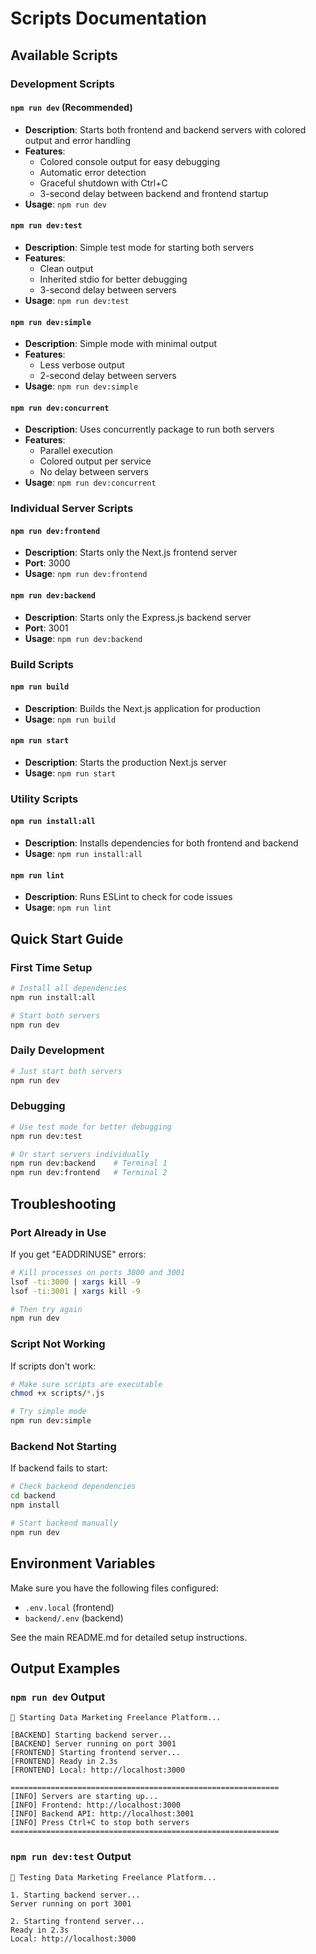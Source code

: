 # Scripts Documentation

## Available Scripts

### Development Scripts

#### `npm run dev` (Recommended)
- **Description**: Starts both frontend and backend servers with colored output and error handling
- **Features**: 
  - Colored console output for easy debugging
  - Automatic error detection
  - Graceful shutdown with Ctrl+C
  - 3-second delay between backend and frontend startup
- **Usage**: `npm run dev`

#### `npm run dev:test`
- **Description**: Simple test mode for starting both servers
- **Features**: 
  - Clean output
  - Inherited stdio for better debugging
  - 3-second delay between servers
- **Usage**: `npm run dev:test`

#### `npm run dev:simple`
- **Description**: Simple mode with minimal output
- **Features**: 
  - Less verbose output
  - 2-second delay between servers
- **Usage**: `npm run dev:simple`

#### `npm run dev:concurrent`
- **Description**: Uses concurrently package to run both servers
- **Features**: 
  - Parallel execution
  - Colored output per service
  - No delay between servers
- **Usage**: `npm run dev:concurrent`

### Individual Server Scripts

#### `npm run dev:frontend`
- **Description**: Starts only the Next.js frontend server
- **Port**: 3000
- **Usage**: `npm run dev:frontend`

#### `npm run dev:backend`
- **Description**: Starts only the Express.js backend server
- **Port**: 3001
- **Usage**: `npm run dev:backend`

### Build Scripts

#### `npm run build`
- **Description**: Builds the Next.js application for production
- **Usage**: `npm run build`

#### `npm run start`
- **Description**: Starts the production Next.js server
- **Usage**: `npm run start`

### Utility Scripts

#### `npm run install:all`
- **Description**: Installs dependencies for both frontend and backend
- **Usage**: `npm run install:all`

#### `npm run lint`
- **Description**: Runs ESLint to check for code issues
- **Usage**: `npm run lint`

## Quick Start Guide

### First Time Setup
```bash
# Install all dependencies
npm run install:all

# Start both servers
npm run dev
```

### Daily Development
```bash
# Just start both servers
npm run dev
```

### Debugging
```bash
# Use test mode for better debugging
npm run dev:test

# Or start servers individually
npm run dev:backend    # Terminal 1
npm run dev:frontend   # Terminal 2
```

## Troubleshooting

### Port Already in Use
If you get "EADDRINUSE" errors:
```bash
# Kill processes on ports 3000 and 3001
lsof -ti:3000 | xargs kill -9
lsof -ti:3001 | xargs kill -9

# Then try again
npm run dev
```

### Script Not Working
If scripts don't work:
```bash
# Make sure scripts are executable
chmod +x scripts/*.js

# Try simple mode
npm run dev:simple
```

### Backend Not Starting
If backend fails to start:
```bash
# Check backend dependencies
cd backend
npm install

# Start backend manually
npm run dev
```

## Environment Variables

Make sure you have the following files configured:
- `.env.local` (frontend)
- `backend/.env` (backend)

See the main README.md for detailed setup instructions.

## Output Examples

### `npm run dev` Output
```
🚀 Starting Data Marketing Freelance Platform...

[BACKEND] Starting backend server...
[BACKEND] Server running on port 3001
[FRONTEND] Starting frontend server...
[FRONTEND] Ready in 2.3s
[FRONTEND] Local: http://localhost:3000

============================================================
[INFO] Servers are starting up...
[INFO] Frontend: http://localhost:3000
[INFO] Backend API: http://localhost:3001
[INFO] Press Ctrl+C to stop both servers
============================================================
```

### `npm run dev:test` Output
```
🚀 Testing Data Marketing Freelance Platform...

1. Starting backend server...
Server running on port 3001

2. Starting frontend server...
Ready in 2.3s
Local: http://localhost:3000
```


